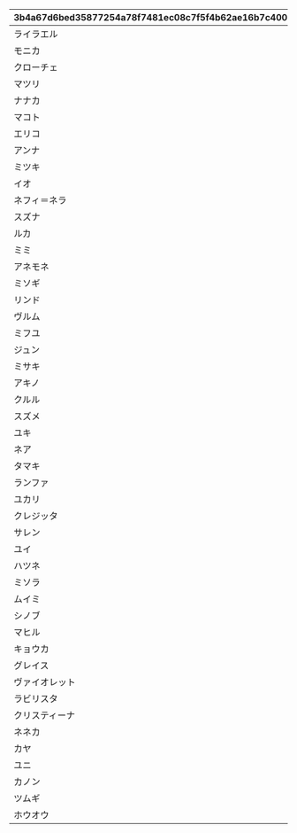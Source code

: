 |3b4a67d6bed35877254a78f7481ec08c7f5f4b62ae16b7c400591814db207c7b|feebeeb1c626cb354dccd4d8bf9308cb2fb9a13c4c9e4229b4f5888c1ad7252f|3ecb02dd48fcf3299c449d69b286fdc085d9f43430221dc9c0ec0d5627d92fe1|d81b0da300322d8246b801ec55c473c9809b197b42f1eb2c26b34a3ab8647189|72e8c3b5ac91561d24476ce7f765be4271e5e031da2cd57211eb9a46d85a90a2|9f4d28fc8a4fddecec548d3a62f7e193e55e0ec09bf35c511fca374b75ade0d8|f7a248c60b5ca3da796556727d1862b62bd7160506042415fdbc66d784a7fce3|db3d3e04750a76ec03b0f09407f0a6f7f885d2da4f8c7593bd7ac2a7c7df8497|5bf7c0a244c3507670d5748500749ff8f73beeca6b51edf066059df38f3f3ef1|afb8d04b9348982dc3ecadd32388e88034304e3c1e4b39e342249242e919b990|
| --- | --- | --- | --- | --- | --- | --- | --- | --- | --- |
|ライラエル|10001|1|0|126501||1001||1|最大50％割引確定のショップを開く（1品100％割引あり）|
|モニカ|10001|2|0|105301||1002||2|最大1000マイルを入手する|
|クローチェ|1|3|0|126401||1003||1|料理を{0}つ入手する|
|マツリ|1|4|0|100501|ダイスの目を{0}回振りなおせる\n（あと{1}回）|1004|ダイスの目を{0}回振りなおせる\n振りなおせない場合、マイルを入手する|3|ダイスの目を{0}回振りなおせる|
|ナナカ|2|4|0|101301|ダイスの目を{0}回振りなおせる\n（あと{1}回）|1005|ダイスの目を{0}回振りなおせる\n振りなおせない場合、マイルを入手する|2|ダイスの目を{0}回振りなおせる|
|マコト|4|5|0|104301|出目が{0}のダイスを同時に振って\nどちらか選択できる|1006||2|出目が{0}のダイスを同時に振って\nどちらか選択できる|
|エリコ|3|5|0|102701|出目が{0}のダイスを同時に振って\nどちらか選択できる|1007||3|出目が{0}のダイスを同時に振って\nどちらか選択できる|
|アンナ|7|6|0|100901|出目の合計が{0}以上になるまで\nダイスを追加で振れる|1008||1|出目の合計が{0}以上になるまで\nダイスを追加で振れる|
|ミツキ|10001|1|0|105101||1009||1|最大50％割引確定のショップを開く（1品100％割引あり）|
|イオ|10001|2|0|101801||1010||2|最大1000マイルを入手する|
|ネフィ＝ネラ|0|8|0|129701|ダイスの表と裏\nどちらを適用するか選択できる|1011||2|ダイスの表と裏\nどちらを適用するか選択できる|
|スズナ|1|4|0|101601|ダイスの目を{0}回振りなおせる\n（あと{1}回）|1012|ダイスの目を{0}回振りなおせる\n振りなおせない場合、マイルを入手する|3|ダイスの目を{0}回振りなおせる|
|ルカ|2|4|0|105601|ダイスの目を{0}回振りなおせる\n（あと{1}回）|1013|ダイスの目を{0}回振りなおせる\n振りなおせない場合、マイルを入手する|2|ダイスの目を{0}回振りなおせる|
|ミミ|3|5|0|102001|出目が{0}のダイスを同時に振って\nどちらか選択できる|1014||3|出目が{0}のダイスを同時に振って\nどちらか選択できる|
|アネモネ|7|6|0|129601|出目の合計が{0}以上になるまで\nダイスを追加で振れる|1015||1|出目の合計が{0}以上になるまで\nダイスを追加で振れる|
|ミソギ|1|10|1|100401|出たダイスの目が{0}だった場合、ライバルを{1}ターン休みにできる|1016||2|出たダイスの目が{0}だった場合、\nライバルを{1}ターン休みにできる|
|リンド|2|13|1|127701|出たダイスの目が{0}だった場合、\n+{1}進める|1017||3|出たダイスの目が{0}だった場合、\n+{1}進める|
|ヴルム|1|10|1|127801|出たダイスの目が{0}だった場合、\nライバルを{1}ターン休みにできる|1018||2|出たダイスの目が{0}だった場合、\nライバルを{1}ターン休みにできる|
|ミフユ|10001|1|0|104801||1019||1|最大50％割引確定のショップを開く（1品100％割引あり）|
|ジュン|2|4|0|104701|ダイスの目を{0}回振りなおせる\n（あと{1}回）|1020|ダイスの目を{0}回振りなおせる\n振りなおせない場合、マイルを入手する|2|ダイスの目を{0}回振りなおせる|
|ミサキ|7|6|0|105001|出目の合計が{0}以上になるまで\nダイスを追加で振れる|1021||1|出目の合計が{0}以上になるまで\nダイスを追加で振れる|
|アキノ|10002|2|0|103201||1022||1|最大2000マイルを入手する|
|クルル|1|12|0|130901||1023||1|福引券を{0}枚入手する|
|スズメ|1|3|0|102501||1024||1|料理を{0}つ入手する|
|ユキ|0|8|0|100801|ダイスの表と裏\nどちらを適用するか選択できる|1025||2|ダイスの表と裏\nどちらを適用するか選択できる|
|ネア|4|5|0|123301|出目が{0}のダイスを同時に振って\nどちらか選択できる|1026||2|出目が{0}のダイスを同時に振って\nどちらか選択できる|
|タマキ|10001|1|0|104601||1027||1|最大50％割引確定のショップを開く（1品100％割引あり）|
|ランファ|2|4|0|118101|ダイスの目を{0}回振りなおせる\n（あと{1}回）|1028|ダイスの目を{0}回振りなおせる\n振りなおせない場合、マイルを入手する|2|ダイスの目を{0}回振りなおせる|
|ユカリ|7|6|0|103401|出目の合計が{0}以上になるまで\nダイスを追加で振れる|1029||1|出目の合計が{0}以上になるまで\nダイスを追加で振れる|
|クレジッタ|10002|2|0|118001||1030||1|最大2000マイルを入手する|
|サレン|1|12|0|102801||1031||1|福引券を{0}枚入手する|
|ユイ|1|3|0|100201||1032||1|料理を{0}つ入手する|
|ハツネ|1|13|1|101201|出たダイスの目が{0}だった場合、\n+{1}進める|1033||3|出たダイスの目が{0}だった場合、\n+{1}進める|
|ミソラ|1|4|0|118201|ダイスの目を{0}回振りなおせる\n（あと{1}回）|1034|ダイスの目を{0}回振りなおせる\n振りなおせない場合、マイルを入手する|3|ダイスの目を{0}回振りなおせる|
|ムイミ|7|6|0|106101|出目の合計が{0}以上になるまで\nダイスを追加で振れる|1035||1|出目の合計が{0}以上になるまで\nダイスを追加で振れる|
|シノブ|4|5|0|103101|出目が{0}のダイスを同時に振って\nどちらか選択できる|1036||2|出目が{0}のダイスを同時に振って\nどちらか選択できる|
|マヒル|10001|1|0|103301||1037||1|最大50％割引確定のショップを開く（1品100％割引あり）|
|キョウカ|10002|2|0|103601||1038||1|最大2000マイルを入手する|
|グレイス|1|12|0|133001||1039||1|福引券を{0}枚入手する|
|ヴァイオレット|1|3|0|133101||1040||1|料理を{0}つ入手する|
|ラビリスタ|0|8|0|106801|ダイスの表と裏\nどちらを適用するか選択できる|1041||2|ダイスの表と裏\nどちらを適用するか選択できる|
|クリスティーナ|1|4|0|107101|ダイスの目を{0}回振りなおせる\n（あと{1}回）|1042|ダイスの目を{0}回振りなおせる\n振りなおせない場合、マイルを入手する|3|ダイスの目を{0}回振りなおせる|
|ネネカ|7|6|0|107001|出目の合計が{0}以上になるまで\nダイスを追加で振れる|1043||1|出目の合計が{0}以上になるまで\nダイスを追加で振れる|
|カヤ|4|5|0|106501|出目が{0}のダイスを同時に振って\nどちらか選択できる|1044||2|出目が{0}のダイスを同時に振って\nどちらか選択できる|
|ユニ|10001|1|0|111001||1045||1|最大50％割引確定のショップを開く（1品100％割引あり）|
|カノン|10002|2|0|134901||1046||1|最大2000マイルを入手する|
|ツムギ|1|12|0|105401||1047||1|福引券を{0}枚入手する|
|ホウオウ|1|3|0|134701||1048||1|料理を{0}つ入手する|